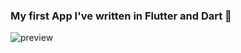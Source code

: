 ### My first App I've written in Flutter and Dart 🎯

![preview](https://user-images.githubusercontent.com/63613014/166079359-1841b86f-a925-4448-a8f2-acbd8c39a690.png)
